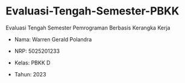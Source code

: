 # Evaluasi-Tengah-Semester-PBKK
Evaluasi Tengah Semester Pemrograman Berbasis Kerangka Kerja

- Nama: Warren Gerald Polandra

- NRP: 5025201233

- Kelas: PBKK D

- Tahun: 2023
